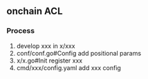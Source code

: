 ## onchain ACL

### Process

1. develop xxx in x/xxx
2. conf/conf.go#Config add positional params
3. x/x.go#Init register xxx
4. cmd/xxx/config.yaml add xxx config